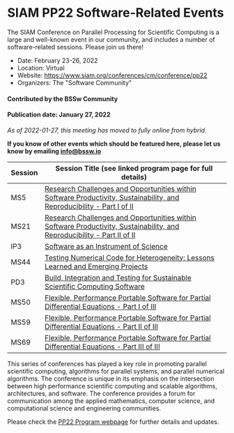 # SIAM PP22 Software-Related Events

<!-- deck text start --> 
The SIAM Conference on Parallel Processing for Scientific Computing is a large and well-known event in our community, and includes a number of software-related sessions.  Please join us there!
<!-- deck text ends -->

- Date: February 23-26, 2022
- Location: Virtual
- Website: https://www.siam.org/conferences/cm/conference/pp22 
- Organizers: The "Software Community"


#### Contributed by the BSSw Community

#### Publication date: January 27, 2022

*As of 2022-01-27, this meeting has moved to fully online from hybrid.*

**If you know of other events which should be featured here, please let us know by emailing info@bssw.io**

Session | Session Title (see linked program page for full details)
--------|---------------------------------------------------------
MS5 | [Research Challenges and Opportunities within Software Productivity, Sustainability, and Reproducibility - Part I of II](https://meetings.siam.org/sess/dsp_programsess.cfm?SESSIONCODE=73126)
MS21 | [Research Challenges and Opportunities within Software Productivity, Sustainability, and Reproducibility - Part II of II](https://meetings.siam.org/sess/dsp_programsess.cfm?SESSIONCODE=73127)
IP3 | [Software as an Instrument of Science](https://meetings.siam.org/sess/dsp_programsess.cfm?SESSIONCODE=73436)
MS44 | [Testing Numerical Code for Heterogeneity: Lessons Learned and Emerging Projects](https://meetings.siam.org/sess/dsp_programsess.cfm?SESSIONCODE=72832)
PD3 | [Build, Integration and Testing for Sustainable Scientific Computing Software](https://meetings.siam.org/sess/dsp_programsess.cfm?SESSIONCODE=73834)
MS50 | [Flexible, Performance Portable Software for Partial Differential Equations - Part I of III](https://meetings.siam.org/sess/dsp_programsess.cfm?SESSIONCODE=73120)
MS59 | [Flexible, Performance Portable Software for Partial Differential Equations - Part II of III](https://meetings.siam.org/sess/dsp_programsess.cfm?SESSIONCODE=73121)
MS69 | [Flexible, Performance Portable Software for Partial Differential Equations - Part III of III](https://meetings.siam.org/sess/dsp_programsess.cfm?SESSIONCODE=73122)


This series of conferences has played a key role in promoting parallel scientific computing, algorithms for parallel systems, and parallel numerical algorithms. The conference is unique in its emphasis on the intersection between high performance scientific computing and scalable algorithms, architectures, and software. The conference provides a forum for communication among the applied mathematics, computer science, and computational science and engineering communities.

Please check the [PP22 Program webpage](https://www.siam.org/conferences/cm/program/program-and-abstracts/pp22-program-abstracts) for further details and updates.


<!---
Publish: yes
Categories: development, collaboration
Topics: software engineering, projects and organizations
Tags: conference
Level: 2
Prerequisites: default
Aggregate: none
--->
